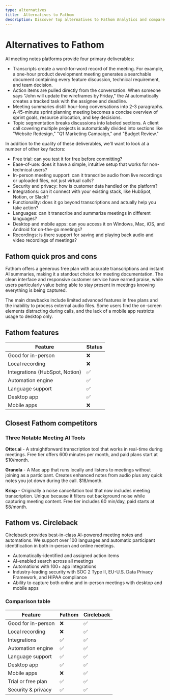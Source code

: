 ```yaml
---
type: alternatives
title:  Alternatives to Fathom  
description: Discover top alternatives to Fathom Analytics and compare features with Circleback. Find the best privacy-focused web analytics solution for your needs.
---
```


# Alternatives to Fathom    
AI meeting notes platforms provide four primary deliverables:  
  
* Transcripts create a word-for-word record of the meeting. For example, a one-hour product development meeting generates a searchable document containing every feature discussion, technical requirement, and team decision.  
* Action items are pulled directly from the conversation. When someone says "John will update the wireframes by Friday," the AI automatically creates a tracked task with the assignee and deadline.  
* Meeting summaries distill hour-long conversations into 2-3 paragraphs. A 45-minute sprint planning meeting becomes a concise overview of sprint goals, resource allocation, and key decisions.  
* Topic segmentation breaks discussions into labeled sections. A client call covering multiple projects is automatically divided into sections like "Website Redesign," "Q1 Marketing Campaign," and "Budget Review."  
  
In addition to the quality of these deliverables, we'll want to look at a number of other key factors:  
  
* Free trial: can you test it for free before committing?  
* Ease-of-use: does it have a simple, intuitive setup that works for non-technical users?  
* In-person meeting support: can it transcribe audio from live recordings or uploaded files, not just virtual calls?  
* Security and privacy: how is customer data handled on the platform?  
* Integrations: can it connect with your existing stack, like HubSpot, Notion, or Slack?  
* Functionality: does it go beyond transcriptions and actually help you take action?  
* Languages: can it transcribe and summarize meetings in different languages?  
* Desktop and mobile apps: can you access it on Windows, Mac, iOS, and Android for on-the-go meetings?  
* Recordings: is there support for saving and playing back audio and video recordings of meetings?    
## Fathom quick pros and cons    
Fathom offers a generous free plan with accurate transcriptions and instant AI summaries, making it a standout choice for meeting documentation. The clean interface and responsive customer service have earned praise, while users particularly value being able to stay present in meetings knowing everything is being captured.

The main drawbacks include limited advanced features in free plans and the inability to process external audio files. Some users find the on-screen elements distracting during calls, and the lack of a mobile app restricts usage to desktop only.  
## Fathom features    
Feature                  | Status
-----------------------------------|--------
Good for in-person                 | ❌
Local recording                    | ❌
Integrations (HubSpot, Notion)     | ✅
Automation engine                  | ✅
Language support                   | ✅
Desktop app                        | ✅
Mobile apps                        | ❌  
## Closest Fathom competitors    
### Three Notable Meeting AI Tools

**Otter.ai** - A straightforward transcription tool that works in real-time during meetings. Free tier offers 600 minutes per month, and paid plans start at $10/month.

**Granola** - A Mac app that runs locally and listens to meetings without joining as a participant. Creates enhanced notes from audio plus any quick notes you jot down during the call. $18/month.

**Krisp** - Originally a noise cancellation tool that now includes meeting transcription. Unique because it filters out background noise while capturing meeting content. Free tier includes 60 min/day, paid starts at $8/month.  
## Fathom vs. Circleback  
Circleback provides best-in-class AI-powered meeting notes and automations. We support over 100 languages and automatic participant identification in both in-person and online meetings.  
  
* Automatically-identified and assigned action items  
* AI-enabled search across all meetings  
* Automations with 100+ app integrations  
* Industry-leading security with SOC 2 Type II, EU-U.S. Data Privacy Framework, and HIPAA compliance  
* Ability to capture both online and in-person meetings with desktop and mobile apps    
### Comparison table  
| Feature | Fathom | Circleback |
|----------|---------|------------|
| Good for in-person | ❌ | ✅ |
| Local recording | ❌ | ✅ |
| Integrations | ✅ | ✅ |
| Automation engine | ✅ | ✅ |
| Language support | ✅ | ✅ |
| Desktop app | ✅ | ✅ |
| Mobile apps | ❌ | ✅ |
| Trial or free plan | ✅ | ✅ |
| Security & privacy | ✅ | ✅ |
